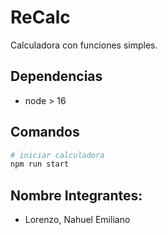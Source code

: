 # ReCalc

Calculadora con funciones simples.

## Dependencias

- node > 16

## Comandos

```bash
# iniciar calculadora
npm run start
```
## Nombre Integrantes:
- Lorenzo, Nahuel Emiliano